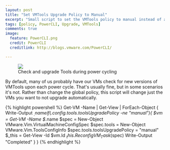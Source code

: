 ```yaml
---
layout: post
title: "Set VMTools Upgrade Policy to Manual"
excerpt: "Small script to set the VMTools policy to manual instead of automatic on power cycle."
tags: [policy, PowerCLI, Upgrade, VMTools]
comments: true
image:
  feature: PowerCLI.png
  credit: PowerCLI
  creditlink: http://blogs.vmware.com/PowerCLI/

---
```



<figure>
	<img src="https://1.bp.blogspot.com/-EEnFTHLxV7A/T0pcaxxsEKI/AAAAAAAAC7k/nYpXbvUx9qA/s1600/tools-policy-0.png">
	<figcaption>Check and upgrade Tools during power cycling</figcaption>
</figure>

By default, many of us probably have our VMs check for new versions of VMTools upon each power cycle. That's usually fine, but in some scenarios it's not. Rather than change the global policy, this script will change just the VMs you want to not upgrade automatically.

{% highlight powershell %}
Get-VM -Name <vmNamesHere> | Get-View | ForEach-Object {
  Write-Output $_.name
  if ($_.config.tools.toolsUpgradePolicy -ne "manual"){
    $vm = Get-VM -Name $_.name
    $spec = New-Object VMware.Vim.VirtualMachineConfigSpec
    $spec.tools = New-Object VMware.Vim.ToolsConfigInfo
    $spec.tools.toolsUpgradePolicy = "manual"
    $_this = Get-View -Id $vm.Id
    $_this.ReconfigVM_Task($spec)
    Write-Output "Completed"
  }
}
{% endhighlight %}